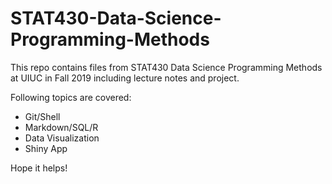 # STAT430-Data-Science-Programming-Methods

This repo contains files from STAT430 Data Science Programming Methods at UIUC in Fall 2019 including lecture notes and project.

Following topics are covered:

* Git/Shell
* Markdown/SQL/R
* Data Visualization
* Shiny App

Hope it helps! 

